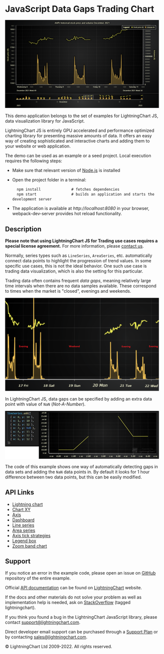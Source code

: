 # JavaScript Data Gaps Trading Chart

![JavaScript Data Gaps Trading Chart](dataGaps-darkGold.png)

This demo application belongs to the set of examples for LightningChart JS, data visualization library for JavaScript.

LightningChart JS is entirely GPU accelerated and performance optimized charting library for presenting massive amounts of data. It offers an easy way of creating sophisticated and interactive charts and adding them to your website or web application.

The demo can be used as an example or a seed project. Local execution requires the following steps:

-   Make sure that relevant version of [Node.js](https://nodejs.org/en/download/) is installed
-   Open the project folder in a terminal:

          npm install              # fetches dependencies
          npm start                # builds an application and starts the development server

-   The application is available at _http://localhost:8080_ in your browser, webpack-dev-server provides hot reload functionality.


## Description

**Please note that using LightningChart JS for Trading use cases requires a special license agreement.**
For more information, please [contact us](https://lightningchart.com/contact/).

Normally, series types such as `LineSeries`, `AreaSeries`, etc. automatically connect data points to highlight the progression of trend values. In some specific use cases, this is not the ideal behavior. One such use case is trading data visualization, which is also the setting for this particular.

Trading data often contains frequent _data gaps_, meaning relatively large time intervals when there are no data samples available. These correspond to times when the market is "closed", evenings and weekends.

[//]: # 'IMPORTANT: The assets will not show before README.md is built - relative path is different!'

![](./assets/pic1.png)

In LightningChart JS, data gaps can be specified by adding an extra data point with value of `NaN` (_Not-A-Number_).

[//]: # 'IMPORTANT: The assets will not show before README.md is built - relative path is different!'

![](./assets/pic2.png)

The code of this example shows one way of automatically detecting gaps in data sets and adding the `NaN` data points in. By default it looks for 1 hour difference between two data points, but this can be easily modified.


## API Links

* [Lightning chart]
* [Chart XY]
* [Axis]
* [Dashboard]
* [Line series]
* [Area series]
* [Axis tick strategies]
* [Legend box]
* [Zoom band chart]


## Support

If you notice an error in the example code, please open an issue on [GitHub][0] repository of the entire example.

Official [API documentation][1] can be found on [LightningChart][2] website.

If the docs and other materials do not solve your problem as well as implementation help is needed, ask on [StackOverflow][3] (tagged lightningchart).

If you think you found a bug in the LightningChart JavaScript library, please contact support@lightningchart.com.

Direct developer email support can be purchased through a [Support Plan][4] or by contacting sales@lightningchart.com.

[0]: https://github.com/Arction/
[1]: https://lightningchart.com/lightningchart-js-api-documentation/
[2]: https://lightningchart.com
[3]: https://stackoverflow.com/questions/tagged/lightningchart
[4]: https://lightningchart.com/support-services/

© LightningChart Ltd 2009-2022. All rights reserved.


[Lightning chart]: https://lightningchart.com/lightningchart-js-api-documentation/v4.1.0/functions/lightningChart-1.html
[Chart XY]: https://lightningchart.com/lightningchart-js-api-documentation/v4.1.0/classes/ChartXY.html
[Axis]: https://lightningchart.com/lightningchart-js-api-documentation/v4.1.0/classes/Axis.html
[Dashboard]: https://lightningchart.com/lightningchart-js-api-documentation/v4.1.0/classes/Dashboard.html
[Line series]: https://lightningchart.com/lightningchart-js-api-documentation/v4.1.0/classes/LineSeries.html
[Area series]: https://lightningchart.com/lightningchart-js-api-documentation/v4.1.0/classes/AreaSeriesPositive.html
[Axis tick strategies]: https://lightningchart.com/lightningchart-js-api-documentation/v4.1.0/variables/AxisTickStrategies.html
[Legend box]: https://lightningchart.com/lightningchart-js-api-documentation/v4.1.0/classes/Chart.html#addLegendBox
[Zoom band chart]: https://lightningchart.com/lightningchart-js-api-documentation/v4.1.0/classes/ZoomBandChart.html

